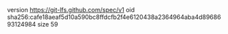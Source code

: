 version https://git-lfs.github.com/spec/v1
oid sha256:cafe18aeaf5d10a590bc8ffdcfb2f4e6120438a2364964aba4d8968693124984
size 59

